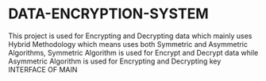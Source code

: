 # DATA-ENCRYPTION-SYSTEM
This project is used for Encrypting and Decrypting data which mainly uses Hybrid Methodology which means uses both Symmetric and Asymmetric Algorithms, Symmetric Algorithm is used for Encrypt and Decrypt data while Asymmetric Algorithm is used for Encrypting and Decrypting key
INTERFACE OF MAIN
